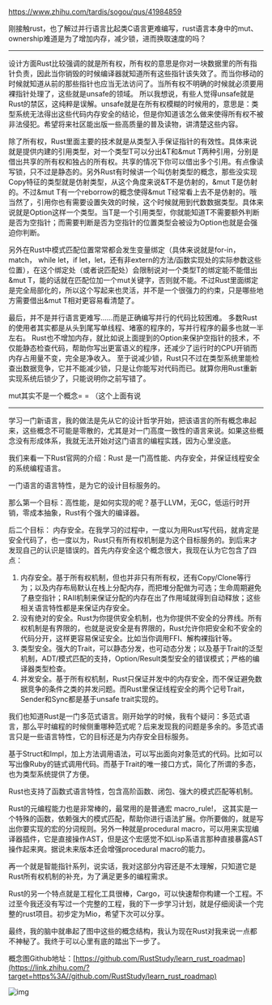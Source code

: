 https://www.zhihu.com/tardis/sogou/qus/41984859

刚接触rust，也了解过并行语言比起类C语言更难编写，rust语言本身中的mut、ownership难道是为了增加内存，减少锁，进而换取速度的吗？

---

设计方面Rust比较强调的就是所有权，所有权的意思是你对一块数据里的所有指针负责，因此当你销毁的时候编译器就知道所有这些指针该失效了。而当你移动的时候就知道从前的那些指针也应当无法访问了。当所有权不明确的时候就必须要用裸指针处理了，这些就是unsafe的领域。
所以我想说，有些人觉得unsafe就是Rust的禁区，这纯粹是误解。unsafe就是在所有权模糊的时候用的，意思是：类型系统无法得出这些代码内存安全的结论，但是你知道该怎么做来使得所有权不被非法侵犯。希望将来社区能出版一些高质量的普及读物，讲清楚这些内容。

除了所有权，Rust里面主要的技术就是从类型入手保证指针的有效性。具体来说就是提供内建的引用类型，对一个类型T可以分出&T和&mut T两种引用，分别是借出共享的所有权和独占的所有权。共享的情况下你可以借出多个引用。有点像读写锁，只不过是静态的。另外Rust有时候讲一个叫仿射类型的概念，那些没实现Copy特征的类型就是仿射类型，从这个角度来说&T不是仿射的，&mut T是仿射的。不过&mut T有一个reborrow的概念使得&mut T经常看上去不是仿射的。哦当然了，引用你也有需要设置失效的时候，这个时候就用到代数数据类型。具体来说就是Option<T>这样一个类型。当T是一个引用类型，你就能知道T不需要额外判断是否为空指针；而需要判断是否为空指针的位置类型会被设为Option<T>也就是会强迫你判断。

另外在Rust中模式匹配位置常常都会发生变量绑定（具体来说就是for-in，match， while let，if let，let，还有非extern的方法/函数实现处的实际参数这些位置），在这个绑定处（或者说匹配处）会限制说对一个类型T的绑定能不能借出&mut T，能的话就在匹配位加一个mut关键字，否则就不能。不过Rust里面绑定是完全局部化的，所以这个写起来也灵活，并不是一个很强力的约束，只是哪些地方需要借出&mut T相对更容易看清楚了。

最后，并不是并行语言更难写……而是正确编写并行的代码比较困难。
多数Rust的使用者其实都是从头到尾写单线程、堵塞的程序的，写并行程序的最多也就一半左右。
Rust也不增加内存，就比如说上面提到的Option<T>来保护空指针的技术，不仅能静态检查代码，帮助你写出更富语义的程序，还减少了运行时的CPU开销而内存占用量不变，完全是净收入。
至于说减少锁，Rust只不过在类型系统里能检查出数据竞争，它并不能减少锁，只是让你能写对代码而已。就算你用Rust重新实现系统后锁少了，只能说明你之前写错了。

mut其实不是一个概念= = （这个上面有说

---

学习一门新语言，我的做法是先从它的设计哲学开始，把该语言的所有概念串起来，这些概念不可能是零散的，尤其是对一门高度一致性的语言来说。如果这些概念没有形成体系，我就无法开始对这门语言的编程实践，因为心里没底。

我们来看一下Rust官网的介绍：Rust 是一门高性能、内存安全，并保证线程安全的系统编程语言。

一门语言的语言特性，是为它的设计目标服务的。

那么第一个目标：高性能，是如何实现的呢？基于LLVM，无GC，低运行时开销，零成本抽象，Rust有个强大的编译器。

后二个目标： 内存安全。在我学习的过程中，一度以为用Rust写代码，就肯定是安全代码了，也一度以为，Rust只有所有权机制是为这个目标服务的。到后来才发现自己的认识是错误的。首先内存安全这个概念很大，我现在认为它包含了四点：



1. 内存安全。基于所有权机制，但也并非只有所有权，还有Copy/Clone等行为；以及内存布局默认在栈上分配内存，而把堆分配做为可选；生命周期避免了悬空指针；RAII机制来保证分配的内存在出了作用域就得到自动释放；这些相关语言特性都是来保证内存安全。
2. 没有绝对的安全。Rust为你提供安全机制，也为你提供不安全的分界线。所有权机制是有界限的，也就是说安全是有界限的，Rust允许你把安全和不安全的代码分开，这样更容易保证安全。比如当你调用FFI、解构裸指针等。
3. 类型安全。强大的Trait，可以静态分发，也可动态分发；以及基于Trait的泛型机制，ADT/模式匹配的支持，Option/Result类型安全的错误模式；严格的编译器类型检查。
4. 并发安全。基于所有权机制，Rust只保证并发中的内存安全，而不保证避免数据竞争的条件之类的并发问题。而Rust里保证线程安全的两个记号Trait，Sender和Sync都是基于unsafe trait实现的。


我们也知道Rust是一门多范式语言。刚开始学的时候，我有个疑问：多范式语言，那么平时编程的时候侧重哪种范式呢？后来发现我的问题是多余的。多范式语言只是一些语言特性，它的目标还是为内存安全目标服务。

基于Struct和Impl，加上方法调用语法，可以写出面向对象范式的代码。比如可以写出像Ruby的链式调用代码。而基于Trait的唯一接口方式，简化了所谓的多态，也为类型系统提供了方便。

Rust也支持了函数式语言特性，包含高阶函数、闭包、强大的模式匹配等机制。

Rust的元编程能力也是非常棒的，最常用的是普通宏 macro_rule!， 这其实是一个特殊的函数，依赖强大的模式匹配，帮助你进行语法扩展。你所要做的，就是写出你要实现的宏的分词规则。另外一种就是procedural macro，可以用来实现编译器插件，它是直接操作AST，但是这个宏感觉不如Lisp系语言那种直接暴露AST操作起来爽。据说未来版本还会增强procedural macro的能力。

再一个就是智能指针系列，说实话，我对这部分内容还是不太理解，只知道它是Rust所有权机制的补充，为了满足更多的编程需求。

Rust的另一个特点就是工程化工具很棒，Cargo，可以快速帮你构建一个工程。不过至今我还没有写过一个完整的工程，我的下一步学习计划，就是仔细阅读一个完整的rust项目。初步定为Mio，希望下次可以分享。

最终，我的脑中就串起了图中这些的概念结构，我认为现在Rust对我来说一点都不神秘了。我终于可以心里有底的踏出下一步了。

概念图Github地址：[https://github.com/RustStudy/learn_rust_roadmap](https://link.zhihu.com/?target=https%3A//github.com/RustStudy/learn_rust_roadmap)





![img](https://tva1.sinaimg.cn/large/0081Kckwly1glodq3r0b1j30u00wtdjh.jpg)